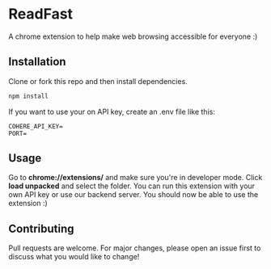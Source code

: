 # ReadFast

A chrome extension to help make web browsing accessible for everyone :)

## Installation

Clone or fork this repo and then install dependencies.
```bash
npm install
```
If you want to use your on API key, create an .env file like this:
```
COHERE_API_KEY=
PORT=
```

## Usage

Go to **chrome://extensions/** and make sure you're in developer mode. Click **load unpacked** and select the folder. You can run this extension with your own API key or use our backend server. You should now be able to use the extension :)

## Contributing

Pull requests are welcome. For major changes, please open an issue first
to discuss what you would like to change!
